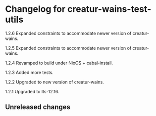 # Changelog for creatur-wains-test-utils

1.2.6 Expanded constraints to accommodate newer version of creatur-wains.

1.2.5 Expanded constraints to accommodate newer version of creatur-wains.

1.2.4 Revamped to build under NixOS + cabal-install.

1.2.3 Added more tests.

1.2.2 Upgraded to new version of creatur-wains.

1.2.1 Upgraded to lts-12.16.

## Unreleased changes

